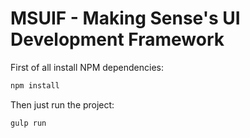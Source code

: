 MSUIF - Making Sense's UI Development Framework
==============

First of all install NPM dependencies: 
```Bash
npm install
```
Then just run the project: 
```Bash
gulp run
```